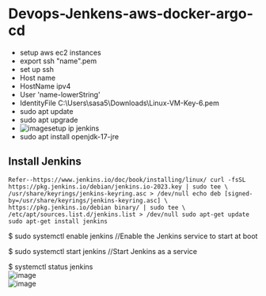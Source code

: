 # Devops-Jenkens-aws-docker-argo-cd
* setup aws ec2 instances
* export ssh "name".pem
* set up ssh
* Host name
*    HostName ipv4
*    User 'name-lowerString'
*    IdentityFile C:\Users\sasa5\Downloads\Linux-VM-Key-6.pem
* sudo apt update
* sudo apt upgrade
* ![image](https://github.com/SiwakornEDZ/Devops-Jenkens-aws-docker-argo-cd/assets/87377798/f3e4a90c-5f08-4287-816f-6cef5ef99890)setup ip jenkins
* sudo apt install openjdk-17-jre
## Install Jenkins
`Refer--https://www.jenkins.io/doc/book/installing/linux/
curl -fsSL https://pkg.jenkins.io/debian/jenkins.io-2023.key | sudo tee \
  /usr/share/keyrings/jenkins-keyring.asc > /dev/null
echo deb [signed-by=/usr/share/keyrings/jenkins-keyring.asc] \
  https://pkg.jenkins.io/debian binary/ | sudo tee \
  /etc/apt/sources.list.d/jenkins.list > /dev/null
sudo apt-get update
sudo apt-get install jenkins` 

$ sudo systemctl enable jenkins       //Enable the Jenkins service to start at boot

$ sudo systemctl start jenkins        //Start Jenkins as a service

$ systemctl status jenkins
<br>
![image](https://github.com/SiwakornEDZ/Devops-Jenkens-aws-docker-argo-cd/assets/87377798/dcab7539-0c96-49ec-a161-c577a00a9aad)
<br>
![image](https://github.com/SiwakornEDZ/Devops-Jenkens-aws-docker-argo-cd/assets/87377798/906db132-1d07-46bd-b332-c59e1d184eb7)





    
  
